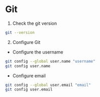 # Git

1. Check the git version

```bash
git --version
```

2. Configure Git

- Configure the username

```bash
git config --global user.name "username"
git config user.name
```

- Configure email

```bash
git config --global user.email "email"
git config user.email
```
